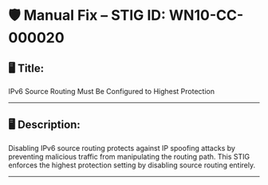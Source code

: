 # 🛡️ Manual Fix – STIG ID: WN10-CC-000020

## 🖥️ Title:
IPv6 Source Routing Must Be Configured to Highest Protection

---

## 🖥️ Description:
Disabling IPv6 source routing protects against IP spoofing attacks by preventing malicious traffic from manipulating the routing path. This STIG enforces the highest protection setting by disabling source routing entirely.

---
